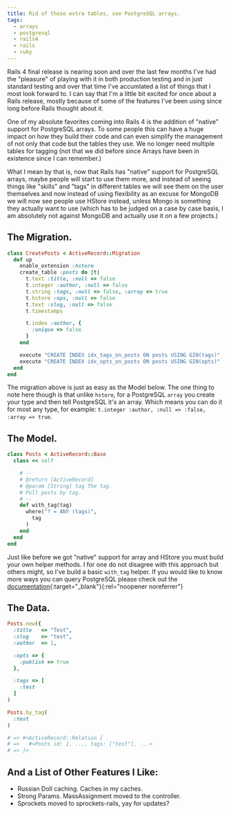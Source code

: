 ```yaml
---
title: Rid of those extra tables, use PostgreSQL arrays.
tags:
  - arrays
  - postgresql
  - rails4
  - rails
  - ruby
---
```


Rails 4 final release is nearing soon and over the last few months I've had the "pleasure" of playing with it in both production testing and in just standard testing and over that time I've accumlated a list of things that I most look forward to. I can say that I'm a little bit excited for once about a Rails release, mostly because of some of the features I've been using since long before Rails thought about it.

One of my absolute favorites coming into Rails 4 is the addition of "native" support for PostgreSQL arrays. To some people this can have a huge impact on how they build their code and can even simplify the management of not only that code but the tables they use. We no longer need multiple tables for tagging (not that we did before since Arrays have been in existence since I can remember.)

What I mean by that is, now that Rails has "native" support for PostgreSQL arrays, maybe people will start to use them more, and instead of seeing things like "skills" and "tags" in different tables we will see them on the user themselves and now instead of using flexibility as an excuse for MongoDB we will now see people use HStore instead, unless Mongo is something they actually want to use (which has to be judged on a case by case basis, I am absolutely not against MongoDB and actually use it on a few projects.)

## The Migration.

```ruby
class CreatePosts < ActiveRecord::Migration
  def up
    enable_extension :hstore
    create_table :posts do |t|
      t.text :title, :null => false
      t.integer :author, :null => false
      t.string :tags, :null => false, :array => true
      t.hstore :ops, :null => false
      t.text :slug, :null => false
      t.timestamps

      t.index :author, {
        :unique => false
      }
    end

    execute "CREATE INDEX idx_tags_on_posts ON posts USING GIN(tags)"
    execute "CREATE INDEX idx_opts_on_posts ON posts USING GIN(opts)"
  end
end
```

The migration above is just as easy as the Model below. The one thing to note here though is that unlike `hstore`, for a PostgreSQL `array` you create your type and then tell PostgreSQL it's an array. Which means you can do it for most any type, for example: `t.integer :author, :null => :false, :array => true`.

## The Model.

```ruby
class Posts < ActiveRecord::Base
  class << self

    # --
    # @return [ActiveRecord]
    # @param [String] tag The tag.
    # Pull posts by tag.
    # --
    def with_tag(tag)
      where("? = ANY (tags)",
        tag
      )
    end
  end
end
```

Just like before we got "native" support for array and HStore you must build your own helper methods. I for one do not disagree with this approach but others might, so I've build a basic `with_tag` helper. If you would like to know more ways you can query PostgreSQL please check out the [documentation](https://www.postgresql.org/docs/9.2/static/arrays.html){:target="_blank"}{:rel="noopener noreferrer"}

## The Data.

```ruby
Posts.new({
  :title   => "Test",
  :slug    => "test",
  :author  => 1,

  :opts => {
    :publish => true
  },

  :tags => [
    :test
  ]
)
```

```ruby
Posts.by_tag(
  :test
)

# => #<ActiveRecord::Relation [
# =>   #<Posts id: 1, ..., tags: ["test"], ...>
# => ]>
```

## And a List of Other Features I Like:

*   Russian Doll caching. Caches in my caches.
*   Strong Params. MassAssignment moved to the controller.
*   Sprockets moved to sprockets-rails, yay for updates?
